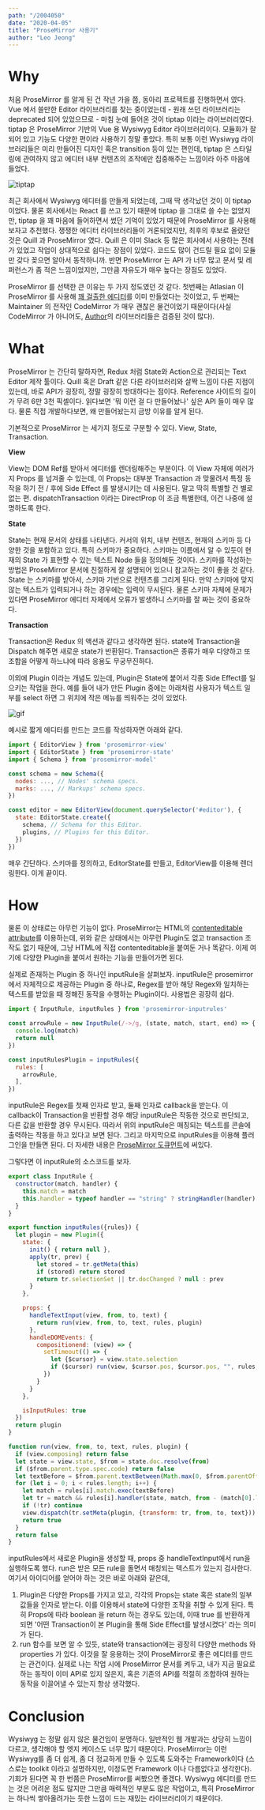 ```yaml
---
path: "/2004050"
date: "2020-04-05"
title: "ProseMirror 사용기"
author: "Leo Jeong"
---
```

# Why
처음 ProseMirror 를 알게 된 건 작년 가을 쯤, 동아리 프로젝트를 진행하면서 였다. Vue 에서 쓸만한 Editor 라이브러리를 찾는 중이었는데 - 원래 쓰던 라이브러리는 deprecated 되어 있었으므로 - 마침 눈에 들어온 것이 tiptap 이라는 라이브러리였다. tiptap 은 ProseMirror 기반의 Vue 용 Wysiwyg Editor 라이브러리이다. 모듈화가 잘 되어 있고 기능도 다양한 편이라 사용하기 정말 좋았다. 특히 보통 이런 Wysiwyg 라이브러리들은 미리 만들어진 디자인 혹은 transition 등이 있는 편인데, tiptap 은 스타일링에 관여하지 않고 에디터 내부 컨텐츠의 조작에만 집중해주는 느낌이라 아주 마음에 들었다.

![tiptap](../static/images/tiptap-screenshot.png)

최근 회사에서 Wysiwyg 에디터를 만들게 되었는데, 그때 딱 생각났던 것이 이 tiptap 이었다. 물론 회사에서는 React 를 쓰고 있기 때문에 tiptap 을 그대로 쓸 수는 없었지만, tiptap 을 꽤 마음에 들어하면서 썼던 기억이 있었기 때문에 ProseMirror 를 사용해보자고 추천했다. 쟁쟁한 에디터 라이브러리들이 거론되었지만, 최후의 후보로 올랐던 것은 Quill 과 ProseMirror 였다. Quill 은 이미 Slack 등 많은 회사에서 사용하는 전례가 있었고 작업이 상대적으로 쉽다는 장점이 있었다. 코드도 많이 건드릴 필요 없이 모듈만 갖다 꽂으면 알아서 동작하니까. 반면 ProseMirror 는 API 가 너무 많고 문서 및 레퍼런스가 좀 적은 느낌이었지만, 그만큼 자유도가 매우 높다는 장점도 있었다.

ProseMirror 를 선택한 큰 이유는 두 가지 정도였던 것 같다. 첫번째는 Atlasian 이 ProseMirror 를 사용해 [꽤 걸출한 에디터](https://bitbucket.org/atlassian/atlaskit-mk-2/src/master/packages/editor/editor-core/)를 이미 만들었다는 것이었고, 두 번째는 Maintainer 의 전작인 CodeMirror 가 매우 괜찮은 물건이었기 때문이다(사실 CodeMirror 가 아니어도, [Author](https://marijnhaverbeke.nl/)의 라이브러리들은 검증된 것이 많다).

# What
ProseMirror 는 간단히 말하자면, Redux 처럼 State와 Action으로 관리되는 Text Editor 제작 툴이다. Quill 혹은 Draft 같은 다른 라이브러리와 살짝 느낌이 다른 지점이 있는데, 바로 API가 굉장히, 정말 굉장히 방대하다는 점이다. Reference 사이트의 길이가 무려 6만 3천 픽셀이다. 읽다보면 '뭐 이런 걸 다 만들어놨나' 싶은 API 들이 매우 많다. 물론 직접 개발하다보면, 왜 만들어놨는지 금방 이유를 알게 된다.

기본적으로 ProseMirror 는 세가지 정도로 구분할 수 있다. View, State, Transaction.

**View**

View는 DOM Ref를 받아서 에디터를 렌더링해주는 부분이다. 이 View 자체에 여러가지 Props 를 넘겨줄 수 있는데, 이 Props는 대부분 Transaction 과 맞물려서 특정 동작을 하기 전 / 후에 Side Effect 를 발생시키는 데 사용된다. 말고 딱히 특별할 건 별로 없는 편. dispatchTransaction 이라는 DirectProp 이 조금 특별한데, 이건 나중에 설명하도록 한다.

**State**

State는 현재 문서의 상태를 나타낸다. 커서의 위치, 내부 컨텐츠, 현재의 스키마 등 다양한 것을 포함하고 있다. 특히 스키마가 중요하다. 스키마는 이름에서 알 수 있듯이 현재의 State 가 표현할 수 있는 텍스트 Node 들을 정의해둔 것이다. 스키마를 작성하는 방법은 ProseMirror 문서에 친절하게 잘 설명되어 있으니 참고하는 것이 좋을 것 같다. State 는 스키마를 받아서, 스키마 기반으로 컨텐츠를 그리게 된다. 만약 스키마에 맞지 않는 텍스트가 입력되거나 하는 경우에는 입력이 무시된다. 물론 스키마 자체에 문제가 있다면 ProseMirror 에디터 자체에서 오류가 발생하니 스키마를 잘 짜는 것이 중요하다.

**Transaction**

Transaction은 Redux 의 액션과 같다고 생각하면 된다. state에 Transaction을 Dispatch 해주면 새로운 state가 반환된다. Transaction은 종류가 매우 다양하고 또 조합을 어떻게 하느냐에 따라 응용도 무궁무진하다.

이외에 Plugin 이라는 개념도 있는데, Plugin은 State에 붙어서 각종 Side Effect를 일으키는 작업을 한다. 예를 들어 내가 만든 Plugin 중에는 아래처럼 사용자가 텍스트 일부를 select 하면 그 위치에 작은 메뉴를 띄워주는 것이 있었다.

![gif](../static/images/floating-markup-widget.gif)

예시로 짧게 에디터를 만드는 코드를 작성하자면 아래와 같다.

```javascript
import { EditorView } from 'prosemirror-view'
import { EditorState } from 'prosemirror-state'
import { Schema } from 'prosemirror-model'

const schema = new Schema({
  nodes: ..., // Nodes' schema specs.
  marks: ..., // Markups' schema specs.
})

const editor = new EditorView(document.querySelector('#editor'), {
  state: EditorState.create({
    schema, // Schema for this Editor.
    plugins, // Plugins for this Editor.
  })
})
```
매우 간단하다. 스키마를 정의하고, EditorState를 만들고, EditorView를 이용해 렌더링한다. 이게 끝이다.

# How
물론 이 상태로는 아무런 기능이 없다. ProseMirror는 HTML의 [contenteditable attribute](https://developer.mozilla.org/ko/docs/Web/HTML/Global_attributes/contenteditable)를 이용하는데, 위와 같은 상태에서는 아무런 Plugin도 없고 transaction 조작도 없기 때문에, 그냥 HTML에 직접 contenteditable을 붙여둔 거나 똑같다. 이제 여기에 다양한 Plugin을 붙여서 원하는 기능을 만들어가면 된다.

실제로 존재하는 Plugin 중 하나인 inputRule을 살펴보자. inputRule은 prosemirror에서 자체적으로 제공하는 Plugin 중 하나로, Regex를 받아 해당 Regex와 일치하는 텍스트를 받았을 때 정해진 동작을 수행하는 Plugin이다. 사용법은 굉장히 쉽다.
```javascript
import { InputRule, inputRules } from 'prosemirror-inputrules'

const arrowRule = new InputRule(/->/g, (state, match, start, end) => {
  console.log(match)
  return null
})

const inputRulesPlugin = inputRules({
  rules: [
    arrowRule,
  ],
})
```
inputRule은 Regex를 첫째 인자로 받고, 둘째 인자로 callback을 받는다. 이 callback이 Transaction을 반환할 경우 해당 inputRule은 작동한 것으로 판단되고, 다른 값을 반환할 경우 무시된다. 따라서 위의 inputRule은 매칭되는 텍스트를 콘솔에 출력하는 작동을 하고 있다고 보면 된다. 그리고 마지막으로 inputRules을 이용해 플러그인을 만들면 된다. 더 자세한 내용은 [ProseMirror 도큐먼트](https://prosemirror.net/docs/ref/#inputrules)에 써있다.

그렇다면 이 inputRule의 소스코드를 보자.

```javascript
export class InputRule {
  constructor(match, handler) {
    this.match = match
    this.handler = typeof handler == "string" ? stringHandler(handler) : handler
  }
}

export function inputRules({rules}) {
  let plugin = new Plugin({
    state: {
      init() { return null },
      apply(tr, prev) {
        let stored = tr.getMeta(this)
        if (stored) return stored
        return tr.selectionSet || tr.docChanged ? null : prev
      }
    },

    props: {
      handleTextInput(view, from, to, text) {
        return run(view, from, to, text, rules, plugin)
      },
      handleDOMEvents: {
        compositionend: (view) => {
          setTimeout(() => {
            let {$cursor} = view.state.selection
            if ($cursor) run(view, $cursor.pos, $cursor.pos, "", rules, plugin)
          })
        }
      }
    },

    isInputRules: true
  })
  return plugin
}

function run(view, from, to, text, rules, plugin) {
  if (view.composing) return false
  let state = view.state, $from = state.doc.resolve(from)
  if ($from.parent.type.spec.code) return false
  let textBefore = $from.parent.textBetween(Math.max(0, $from.parentOffset - MAX_MATCH), $from.parentOffset, null, "\ufffc") + text
  for (let i = 0; i < rules.length; i++) {
    let match = rules[i].match.exec(textBefore)
    let tr = match && rules[i].handler(state, match, from - (match[0].length - text.length), to)
    if (!tr) continue
    view.dispatch(tr.setMeta(plugin, {transform: tr, from, to, text}))
    return true
  }
  return false
}
```
inputRules에서 새로운 Plugin을 생성할 때, props 중 handleTextInput에서 run을 실행하도록 했다. run은 받은 모든 rule을 돌면서 매칭되는 텍스트가 있는지 검사한다. 여기서 아이디어를 얻어야 하는 것은 바로 아래와 같은데,

1. Plugin은 다양한 Props를 가지고 있고, 각각의 Props는 state 혹은 state의 일부 값들을 인자로 받는다. 이를 이용해서 state에 다양한 조작을 취할 수 있게 된다. 특히 Props에 따라 boolean 을 return 하는 경우도 있는데, 이때 true 를 반환하게 되면 '어떤 Transaction이 본 Plugin을 통해 Side Effect를 발생시켰다' 라는 의미가 된다.
2. run 함수를 보면 알 수 있듯, state와 transaction에는 굉장히 다양한 methods 와 properties 가 있다. 이것을 잘 응용하는 것이 ProseMirror로 좋은 에디터를 만드는 관건이다. 실제로 나는 작업 시에 ProseMirror 문서를 켜두고, 내가 지금 필요로 하는 동작이 이미 API로 있지 않은지, 혹은 기존의 API를 적절히 조합하여 원하는 동작을 이끌어낼 수 있는지 항상 생각했다.

# Conclusion
Wysiwyg 는 정말 쉽지 않은 물건임이 분명하다. 일반적인 웹 개발과는 상당히 느낌이 다르고, 생각해야 할 엣지 케이스도 너무 많기 때문이다. ProseMirror는 이런 Wysiwyg를 좀 더 쉽게, 좀 더 정교하게 만들 수 있도록 도와주는 Framework이다 (스스로는 toolkit 이라고 설명하지만, 이정도면 Framework 이나 다름없다고 생각한다). 기회가 된다면 꼭 한 번쯤은 ProseMirror를 써봤으면 좋겠다. Wysiwyg 에디터를 만드는 것은 어려운 점도 많지만 그만큼 매력적인 부분도 많은 작업이고, 특히 ProseMirror는 하나씩 쌓아올려가는 듯한 느낌이 드는 재밌는 라이브러리이기 때문이다.
